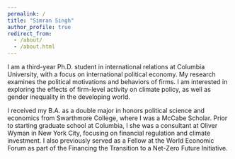 ```yaml
---
permalink: /
title: "Simran Singh"
author_profile: true
redirect_from: 
  - /about/
  - /about.html
---
```


I am a third-year Ph.D. student in international relations at Columbia University, with a focus on international political economy. My research examines the political motivations and behaviors of firms. I am interested in exploring the effects of firm-level activity on climate policy, as well as gender inequality in the developing world. 

I received my B.A. as a double major in honors political science and economics from Swarthmore College, where I was a McCabe Scholar. Prior to starting graduate school at Columbia, I she was a consultant at Oliver Wyman in New York City, focusing on financial regulation and climate investment. I also previously served as a Fellow at the World Economic Forum as part of the Financing the Transition to a Net-Zero Future Initiative. 
